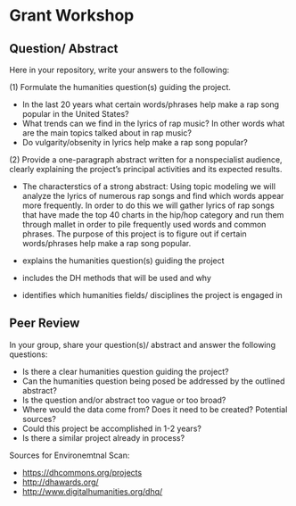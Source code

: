 # Grant Workshop


## Question/ Abstract

Here in your repository, write your answers to the following: 

(1) Formulate the humanities question(s) guiding the project. 

- In the last 20 years what certain words/phrases help make a rap song popular in the United States?
- What trends can we find in the lyrics of rap music? In other words what are the main topics talked about in rap music?
- Do vulgarity/obsenity in lyrics help make a rap song popular?

(2) Provide a one-paragraph abstract written for a nonspecialist audience, clearly explaining the project’s principal activities and its expected results.

- The characterstics of a strong abstract: Using topic modeling we will analyze the lyrics of numerous rap songs and find which words appear more frequently. In order to do this we will gather lyrics of rap songs that have made the top 40 charts in the hip/hop category and run them through mallet in order to pile frequently used words and common phrases. The purpose of this project is to figure out if certain words/phrases help make a rap song popular.

- explains the humanities question(s) guiding the project
- includes the DH methods that will be used and why
- identifies which humanities fields/ disciplines the project is engaged in 







## Peer Review


In your group, share your question(s)/ abstract and answer the following questions:

- Is there a clear humanities question guiding the project? 
- Can the humanities question being posed be addressed by the outlined abstract?
- Is the question and/or abstract too vague or too broad?
- Where would the data come from? Does it need to be created? Potential sources?
- Could this project be accomplished in 1-2 years?
- Is there a similar project already in process?

Sources for Environemtnal Scan:

- https://dhcommons.org/projects
- http://dhawards.org/
- http://www.digitalhumanities.org/dhq/
 
